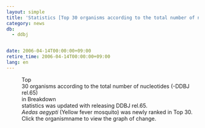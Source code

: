 ```yaml
---
layout: simple
title: 'Statistics [Top 30 organisms according to the total number of nucleotides] Update'
category: news
db:
  - ddbj


date: 2006-04-14T00:00:00+09:00
retire_time: 2006-04-14T00:00:00+09:00
lang: en
---
```


<html>
<dd>Top<br> 30 organisms according to the total number of nucleotides (-DDBJ rel.65)<br> in Breakdown<br> statistics was updated with releasing DDBJ rel.65.<br> <i>Aedas aegypti</i> (Yellow fever mosquito) was newly ranked in Top 30.<br> Click the organismname to view the graph of change.</dd>
</html>
